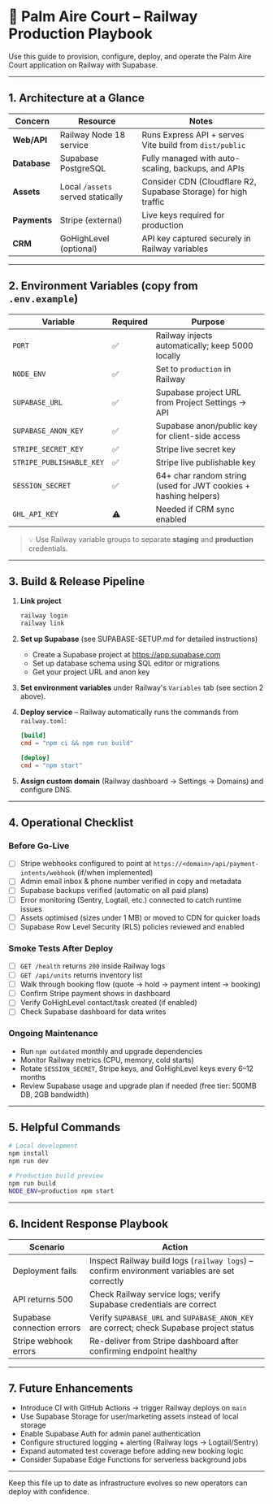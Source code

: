 # 🚀 Palm Aire Court – Railway Production Playbook

Use this guide to provision, configure, deploy, and operate the Palm Aire Court application on Railway with Supabase.

---

## 1. Architecture at a Glance

| Concern | Resource | Notes |
| --- | --- | --- |
| **Web/API** | Railway Node 18 service | Runs Express API + serves Vite build from `dist/public` |
| **Database** | Supabase PostgreSQL | Fully managed with auto-scaling, backups, and APIs |
| **Assets** | Local `/assets` served statically | Consider CDN (Cloudflare R2, Supabase Storage) for high traffic |
| **Payments** | Stripe (external) | Live keys required for production |
| **CRM** | GoHighLevel (optional) | API key captured securely in Railway variables |

---

## 2. Environment Variables (copy from `.env.example`)

| Variable | Required | Purpose |
| --- | --- | --- |
| `PORT` | ✅ | Railway injects automatically; keep 5000 locally |
| `NODE_ENV` | ✅ | Set to `production` in Railway |
| `SUPABASE_URL` | ✅ | Supabase project URL from Project Settings -> API |
| `SUPABASE_ANON_KEY` | ✅ | Supabase anon/public key for client-side access |
| `STRIPE_SECRET_KEY` | ✅ | Stripe live secret key |
| `STRIPE_PUBLISHABLE_KEY` | ✅ | Stripe live publishable key |
| `SESSION_SECRET` | ✅ | 64+ char random string (used for JWT cookies + hashing helpers) |
| `GHL_API_KEY` | ⚠️ | Needed if CRM sync enabled |

> 💡 Use Railway variable groups to separate **staging** and **production** credentials.

---

## 3. Build & Release Pipeline

1. **Link project**
   ```bash
   railway login
   railway link
   ```
2. **Set up Supabase** (see SUPABASE-SETUP.md for detailed instructions)
   - Create a Supabase project at https://app.supabase.com
   - Set up database schema using SQL editor or migrations
   - Get your project URL and anon key
   
3. **Set environment variables** under Railway's `Variables` tab (see section 2 above).

4. **Deploy service** – Railway automatically runs the commands from `railway.toml`:
   ```toml
   [build]
   cmd = "npm ci && npm run build"

   [deploy]
   cmd = "npm start"
   ```
5. **Assign custom domain** (Railway dashboard → Settings → Domains) and configure DNS.

---

## 4. Operational Checklist

### Before Go-Live
- [ ] Stripe webhooks configured to point at `https://<domain>/api/payment-intents/webhook` (if/when implemented)
- [ ] Admin email inbox & phone number verified in copy and metadata
- [ ] Supabase backups verified (automatic on all paid plans)
- [ ] Error monitoring (Sentry, Logtail, etc.) connected to catch runtime issues
- [ ] Assets optimised (sizes under 1 MB) or moved to CDN for quicker loads
- [ ] Supabase Row Level Security (RLS) policies reviewed and enabled

### Smoke Tests After Deploy
- [ ] `GET /health` returns `200` inside Railway logs
- [ ] `GET /api/units` returns inventory list
- [ ] Walk through booking flow (quote → hold → payment intent → booking)
- [ ] Confirm Stripe payment shows in dashboard
- [ ] Verify GoHighLevel contact/task created (if enabled)
- [ ] Check Supabase dashboard for data writes

### Ongoing Maintenance
- Run `npm outdated` monthly and upgrade dependencies
- Monitor Railway metrics (CPU, memory, cold starts)
- Rotate `SESSION_SECRET`, Stripe keys, and GoHighLevel keys every 6–12 months
- Review Supabase usage and upgrade plan if needed (free tier: 500MB DB, 2GB bandwidth)

---

## 5. Helpful Commands

```bash
# Local development
npm install
npm run dev

# Production build preview
npm run build
NODE_ENV=production npm start
```

---

## 6. Incident Response Playbook

| Scenario | Action |
| --- | --- |
| Deployment fails | Inspect Railway build logs (`railway logs`) – confirm environment variables are set correctly |
| API returns 500 | Check Railway service logs; verify Supabase credentials are correct |
| Supabase connection errors | Verify `SUPABASE_URL` and `SUPABASE_ANON_KEY` are correct; check Supabase project status |
| Stripe webhook errors | Re-deliver from Stripe dashboard after confirming endpoint healthy |

---

## 7. Future Enhancements
- Introduce CI with GitHub Actions → trigger Railway deploys on `main`
- Use Supabase Storage for user/marketing assets instead of local storage
- Enable Supabase Auth for admin panel authentication
- Configure structured logging + alerting (Railway logs → Logtail/Sentry)
- Expand automated test coverage before adding new booking logic
- Consider Supabase Edge Functions for serverless background jobs

---

Keep this file up to date as infrastructure evolves so new operators can deploy with confidence.

